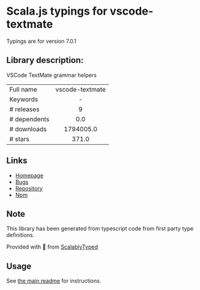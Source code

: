
# Scala.js typings for vscode-textmate

Typings are for version 7.0.1

## Library description:
VSCode TextMate grammar helpers

|                    |                 |
| ------------------ | :-------------: |
| Full name          | vscode-textmate |
| Keywords           | - |
| # releases         | 9 |
| # dependents       | 0.0 |
| # downloads        | 1794005.0 |
| # stars            | 371.0 |

## Links
- [Homepage](https://github.com/microsoft/vscode-textmate#readme)
- [Bugs](https://github.com/microsoft/vscode-textmate/issues)
- [Repository](https://github.com/microsoft/vscode-textmate)
- [Npm](https://www.npmjs.com/package/vscode-textmate)
    


## Note
This library has been generated from typescript code from first party type definitions.

Provided with :purple_heart: from [ScalablyTyped](https://github.com/oyvindberg/ScalablyTyped)

## Usage
See [the main readme](../../readme.md) for instructions.


